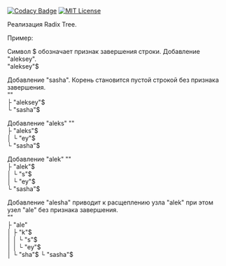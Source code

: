 [![Codacy Badge](https://app.codacy.com/project/badge/Grade/738d7cd8fc74461b8095ab4d138564f2)](https://www.codacy.com/gh/reficul0/RadixTree/dashboard?utm_source=github.com&amp;utm_medium=referral&amp;utm_content=reficul0/RadixTree&amp;utm_campaign=Badge_Grade)
[![MIT License](https://img.shields.io/badge/license-MIT-blue.svg?style=flat)](https://github.com/RocketChat/Rocket.Chat/raw/master/LICENSE)

Реализация Radix Tree.

Пример:

Символ $ обозначает признак завершения строки. 
Добавление "aleksey". \
  "aleksey"$ 

Добавление "sasha". 
Корень становится пустой строкой без признака завершения. \
"" \
├ "aleksey"$ \
└ "sasha"$ 

Добавление "aleks" 
"" \
├ "aleks"$ \
│ └ "ey"$ \
└ "sasha"$ 

Добавление "alek" 
"" \
├ "alek"$ \
│ └ "s"$ \
│   └ "ey"$ \
└ "sasha"$ 

Добавление "alesha" приводит к расщеплению узла "alek" при этом узел "ale" без признака завершения. \
"" \
├ "ale" \
│ ├ "k"$ \
│ │ └ "s"$ \
│ │   └ "ey"$ \
│ └ "sha"$ 
└ "sasha"$ 
